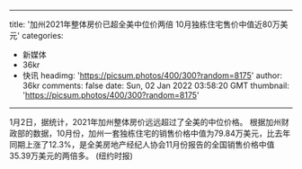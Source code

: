 
---
title: '加州2021年整体房价已超全美中位价两倍 10月独栋住宅售价中值近80万美元'
categories: 
 - 新媒体
 - 36kr
 - 快讯
headimg: 'https://picsum.photos/400/300?random=8175'
author: 36kr
comments: false
date: Sun, 02 Jan 2022 03:58:20 GMT
thumbnail: 'https://picsum.photos/400/300?random=8175'
---

<div>   
1月2日，据统计，2021年加州整体房价远远超过了全美的中位价格。 根据加州财政部的数据，10月份，加州一套独栋住宅的销售价格中值为79.84万美元，比去年同期上涨了12.3%，是全美房地产经纪人协会11月份报告的全国销售价格中值35.39万美元的两倍多。 (纽约时报)  
</div>
            